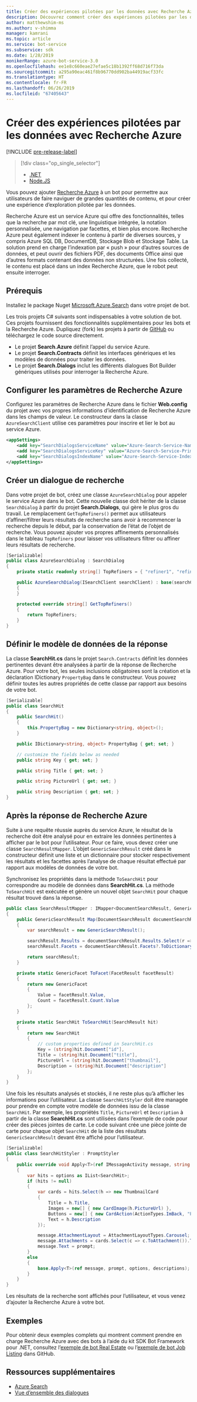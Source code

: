 ```yaml
---
title: Créer des expériences pilotées par les données avec Recherche Azure | Microsoft Docs
description: Découvrez comment créer des expériences pilotées par les données avec Recherche Azure et permettre aux utilisateurs de parcourir de grandes quantités de contenu dans un bot à l’aide du kit SDK Bot Framework pour .NET et de Recherche Azure.
author: matthewshim-ms
ms.author: v-shimma
manager: kamrani
ms.topic: article
ms.service: bot-service
ms.subservice: sdk
ms.date: 1/28/2019
monikerRange: azure-bot-service-3.0
ms.openlocfilehash: ee1e8c660eae27efae5c18b1392ff68d716f73da
ms.sourcegitcommit: a295a90eac461f8b96770dd902ba44919acf33fc
ms.translationtype: HT
ms.contentlocale: fr-FR
ms.lasthandoff: 06/26/2019
ms.locfileid: "67405643"
---
```

# <a name="create-data-driven-experiences-with-azure-search"></a>Créer des expériences pilotées par les données avec Recherche Azure 

[!INCLUDE [pre-release-label](../includes/pre-release-label-v3.md)]

> [!div class="op_single_selector"]
> - [.NET](../dotnet/bot-builder-dotnet-search-azure.md)
> - [Node.JS](../nodejs/bot-builder-nodejs-search-azure.md)

Vous pouvez ajouter [Recherche Azure](https://azure.microsoft.com/services/search/) à un bot pour permettre aux utilisateurs de faire naviguer de grandes quantités de contenu, et pour créer une expérience d’exploration pilotée par les données.

Recherche Azure est un service Azure qui offre des fonctionnalités, telles que la recherche par mot clé, une linguistique intégrée, la notation personnalisée, une navigation par facettes, et bien plus encore. Recherche Azure peut également indexer le contenu à partir de diverses sources, y compris Azure SQL DB, DocumentDB, Stockage Blob et Stockage Table. La solution prend en charge l’indexation par « push » pour d’autres sources de données, et peut ouvrir des fichiers PDF, des documents Office ainsi que d’autres formats contenant des données non structurées. Une fois collecté, le contenu est placé dans un index Recherche Azure, que le robot peut ensuite interroger.

## <a name="prerequisites"></a>Prérequis

Installez le package Nuget [Microsoft.Azure.Search](https://www.nuget.org/packages/Microsoft.Azure.Search/4.0.0-preview) dans votre projet de bot.

Les trois projets C# suivants sont indispensables à votre solution de bot. Ces projets fournissent des fonctionnalités supplémentaires pour les bots et la Recherche Azure. Dupliquez (fork) les projets à partir de [GitHub](https://aka.ms/v3-cs-search-demo) ou téléchargez le code source directement.

- Le projet **Search.Azure** définit l’appel du service Azure.
- Le projet **Search.Contracts** définit les interfaces génériques et les modèles de données pour traiter les données.
- Le projet **Search.Dialogs** inclut les différents dialogues Bot Builder génériques utilisés pour interroger la Recherche Azure.

## <a name="configure-azure-search-settings"></a>Configurer les paramètres de Recherche Azure

Configurez les paramètres de Recherche Azure dans le fichier **Web.config** du projet avec vos propres informations d’identification de Recherche Azure dans les champs de valeur. Le constructeur dans la classe `AzureSearchClient` utilise ces paramètres pour inscrire et lier le bot au service Azure.

```xml
<appSettings>
    <add key="SearchDialogsServiceName" value="Azure-Search-Service-Name" /> <!-- replace value field with Azure Service Name --> 
    <add key="SearchDialogsServiceKey" value="Azure-Search-Service-Primary-Key" /> <!-- replace value field with Azure Service Key --> 
    <add key="SearchDialogsIndexName" value="Azure-Search-Service-Index" /> <!-- replace value field with your Azure Search Index --> 
</appSettings>
```

## <a name="create-a-search-dialog"></a>Créer un dialogue de recherche

Dans votre projet de bot, créez une classe `AzureSearchDialog` pour appeler le service Azure dans le bot. Cette nouvelle classe doit hériter de la classe `SearchDialog` à partir du projet **Search.Dialogs**, qui gère le plus gros du travail. Le remplacement `GetTopRefiners()` permet aux utilisateurs d’affiner/filtrer leurs résultats de recherche sans avoir à recommencer la recherche depuis le début, par la conservation de l’état de l’objet de recherche. Vous pouvez ajouter vos propres affinements personnalisés dans le tableau `TopRefiners` pour laisser vos utilisateurs filtrer ou affiner leurs résultats de recherche. 

```cs
[Serializable]
public class AzureSearchDialog : SearchDialog
{
    private static readonly string[] TopRefiners = { "refiner1", "refiner2", "refiner3" }; // define your own custom refiners 

    public AzureSearchDialog(ISearchClient searchClient) : base(searchClient, multipleSelection: true)
    {
    }

    protected override string[] GetTopRefiners()
    {
        return TopRefiners;
    }
}
```

## <a name="define-the-response-data-model"></a>Définir le modèle de données de la réponse

La classe **SearchHit.cs** dans le projet `Search.Contracts` définit les données pertinentes devant être analysées à partir de la réponse de Recherche Azure. Pour votre bot, les seules inclusions obligatoires sont la création et la déclaration IDictionary `PropertyBag` dans le constructeur. Vous pouvez définir toutes les autres propriétés de cette classe par rapport aux besoins de votre bot. 

```cs
[Serializable]
public class SearchHit
{
    public SearchHit()
    {
        this.PropertyBag = new Dictionary<string, object>();
    }

    public IDictionary<string, object> PropertyBag { get; set; }

    // customize the fields below as needed 
    public string Key { get; set; }

    public string Title { get; set; }

    public string PictureUrl { get; set; }

    public string Description { get; set; }
}
```

## <a name="after-azure-search-responds"></a>Après la réponse de Recherche Azure 

Suite à une requête réussie auprès du service Azure, le résultat de la recherche doit être analysé pour en extraire les données pertinentes à afficher par le bot pour l’utilisateur. Pour ce faire, vous devez créer une classe `SearchResultMapper`. L’objet `GenericSearchResult` créé dans le constructeur définit une liste et un dictionnaire pour stocker respectivement les résultats et les facettes après l’analyse de chaque résultat effectué par rapport aux modèles de données de votre bot. 

Synchronisez les propriétés dans la méthode `ToSearchHit` pour correspondre au modèle de données dans **SearchHit.cs**. La méthode `ToSearchHit` est exécutée et génère un nouvel objet `SearchHit` pour chaque résultat trouvé dans la réponse.  

```cs
public class SearchResultMapper : IMapper<DocumentSearchResult, GenericSearchResult>
{
    public GenericSearchResult Map(DocumentSearchResult documentSearchResult)
    {
        var searchResult = new GenericSearchResult();

        searchResult.Results = documentSearchResult.Results.Select(r => ToSearchHit(r)).ToList();
        searchResult.Facets = documentSearchResult.Facets?.ToDictionary(kv => kv.Key, kv => kv.Value.Select(f => ToFacet(f)));

        return searchResult;
    }

    private static GenericFacet ToFacet(FacetResult facetResult)
    {
        return new GenericFacet
        {
            Value = facetResult.Value,
            Count = facetResult.Count.Value
        };
    }

    private static SearchHit ToSearchHit(SearchResult hit)
    {
        return new SearchHit
        {
            // custom properties defined in SearchHit.cs 
            Key = (string)hit.Document["id"],
            Title = (string)hit.Document["title"],
            PictureUrl = (string)hit.Document["thumbnail"],
            Description = (string)hit.Document["description"]
        };
    }
}
```
Une fois les résultats analysés et stockés, il ne reste plus qu’à afficher les informations pour l’utilisateur. La classe `SearchHitStyler` doit être managée pour prendre en compte votre modèle de données issu de la classe `SearchHit`. Par exemple, les propriétés `Title`, `PictureUrl` et `Description` à partir de la classe **SearchHit.cs** sont utilisées dans l’exemple de code pour créer des pièces jointes de carte. Le code suivant crée une pièce jointe de carte pour chaque objet `SearchHit` de la liste des résultats `GenericSearchResult` devant être affiché pour l’utilisateur.   

```cs
[Serializable]
public class SearchHitStyler : PromptStyler
{
    public override void Apply<T>(ref IMessageActivity message, string prompt, IReadOnlyList<T> options, IReadOnlyList<string> descriptions = null)
    {
        var hits = options as IList<SearchHit>;
        if (hits != null)
        {
            var cards = hits.Select(h => new ThumbnailCard
            {
                Title = h.Title,
                Images = new[] { new CardImage(h.PictureUrl) },
                Buttons = new[] { new CardAction(ActionTypes.ImBack, "Pick this one", value: h.Key) },
                Text = h.Description
            });

            message.AttachmentLayout = AttachmentLayoutTypes.Carousel;
            message.Attachments = cards.Select(c => c.ToAttachment()).ToList();
            message.Text = prompt;
        }
        else
        {
            base.Apply<T>(ref message, prompt, options, descriptions);
        }
    }
}
```
Les résultats de la recherche sont affichés pour l’utilisateur, et vous venez d’ajouter la Recherche Azure à votre bot.

## <a name="samples"></a>Exemples

Pour obtenir deux exemples complets qui montrent comment prendre en charge Recherche Azure avec des bots à l’aide du kit SDK Bot Framework pour .NET, consultez l’[exemple de bot Real Estate](https://github.com/Microsoft/BotBuilder-Samples/tree/v3-sdk-samples/CSharp/demo-Search/RealEstateBot) ou l’[exemple de bot Job Listing](https://github.com/Microsoft/BotBuilder-Samples/tree/v3-sdk-samples/CSharp/demo-Search/JobListingBot) dans GitHub. 

## <a name="additional-resources"></a>Ressources supplémentaires

- [Azure Search][search]
- [Vue d’ensemble des dialogues](bot-builder-dotnet-dialogs.md)

[search]: /azure/search/search-what-is-azure-search
